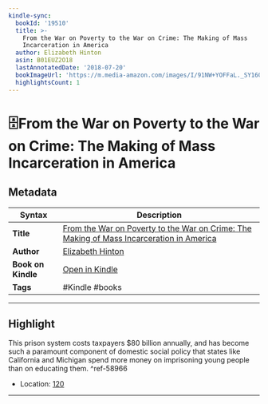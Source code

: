 ```yaml
---
kindle-sync:
  bookId: '19510'
  title: >-
    From the War on Poverty to the War on Crime: The Making of Mass
    Incarceration in America
  author: Elizabeth Hinton
  asin: B01EUZ2O18
  lastAnnotatedDate: '2018-07-20'
  bookImageUrl: 'https://m.media-amazon.com/images/I/91NW+YOFFaL._SY160.jpg'
  highlightsCount: 1
---
```

# 🗄️From the War on Poverty to the War on Crime: The Making of Mass Incarceration in America

## Metadata

| Syntax | Description |
| ---------- | ---------- |
| **Title** | [From the War on Poverty to the War on Crime: The Making of Mass Incarceration in America](https://www.amazon.com/dp/B01EUZ2O18?&linkCode=ll1&tag=jwtwkm-20&language=en_US&ref_=as_li_ss_tl) |
| **Author** | [Elizabeth Hinton](https://www.amazon.com/Elizabeth-Hinton/e/B017JT1H2Y/ref=dp_byline_cont_ebooks_1) |
| **Book on Kindle** | <a href="kindle://book?action=open&asin=B01EUZ2O18" target="_blank">Open in Kindle</a> |
| **Tags** | #Kindle #books |

---

## Highlight

This prison system costs taxpayers $80 billion annually, and has become such a paramount component of domestic social policy that states like California and Michigan spend more money on imprisoning young people than on educating them. ^ref-58966

- Location: [120](kindle://book?action=open&asin=B01EUZ2O18&location=120)

---
